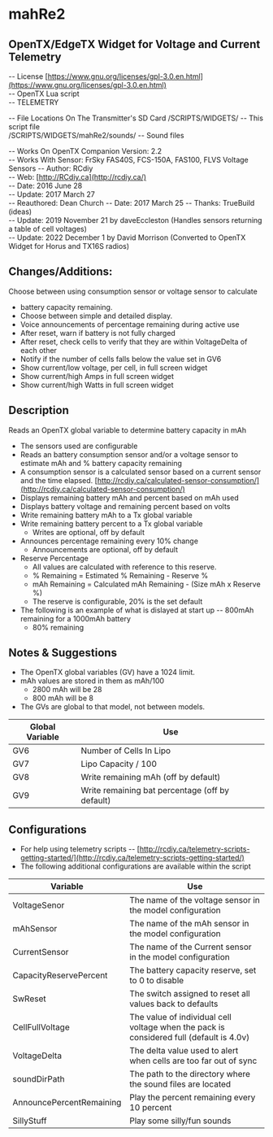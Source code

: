 ﻿# mahRe2

## OpenTX/EdgeTX Widget for Voltage and Current Telemetry

--  License  [https://www.gnu.org/licenses/gpl-3.0.en.html](https://www.gnu.org/licenses/gpl-3.0.en.html)  
--  OpenTX Lua script  
--  TELEMETRY

--  File Locations On The Transmitter's SD Card 
/SCRIPTS/WIDGETS/                               --  This script file  
/SCRIPTS/WIDGETS/mahRe2/sounds/  --  Sound files  

--  Works On OpenTX Companion Version:  2.2  
-- Works With Sensor: FrSky FAS40S, FCS-150A, FAS100, FLVS Voltage Sensors
--  Author:  RCdiy  
--  Web:  [http://RCdiy.ca](http://rcdiy.ca/)  
--  Date:  2016 June 28  
--  Update:  2017 March 27   
--  Reauthored:  Dean Church  --  Date:  2017 March 25  --  Thanks:  TrueBuild  (ideas)  
--  Update:  2019 November 21 by daveEccleston  (Handles sensors returning a table of cell voltages)  
--  Update:  2022 December 1 by David Morrison  (Converted to OpenTX Widget for Horus and TX16S radios) 

## Changes/Additions:

  Choose between using consumption sensor or voltage sensor to calculate  

 - battery capacity remaining.
 - Choose between simple and detailed display.  
 - Voice announcements of percentage remaining during active use
 - After reset, warn if battery is not fully charged  
 - After reset, check cells to verify that they are within VoltageDelta of each other
 - Notify if the number of cells falls below the value set in GV6
 - Show current/low voltage, per cell, in full screen widget
 - Show current/high Amps in full screen widget
 - Show current/high Watts in full screen widget

 
## Description
  Reads an OpenTX global variable to determine battery capacity in mAh  

 - The sensors used are configurable
 - Reads an battery consumption sensor and/or a voltage sensor to estimate mAh and  %  battery capacity remaining  
 - A consumption sensor is a calculated sensor based on a current sensor and the time elapsed.  [http://rcdiy.ca/calculated-sensor-consumption/](http://rcdiy.ca/calculated-sensor-consumption/) 
 - Displays remaining battery mAh and percent based on mAh used
 - Displays battery voltage and remaining percent based on volts   
 - Write remaining battery mAh to a Tx global variable 
 - Write remaining battery percent to a Tx global variable  
	 - Writes are optional,  off by default  
 - Announces percentage remaining every 10%  change 
	 - Announcements are optional,  off by default  
 - Reserve Percentage  
	 - All values are calculated with reference to this reserve.  
	 - %  Remaining  =  Estimated  %  Remaining  -  Reserve  %  
	 - mAh Remaining  =  Calculated mAh Remaining  -  (Size mAh x Reserve  %)  
	 - The reserve is configurable,  20%  is the set default  
 - The following is an example of what is dislayed at start up  --  800mAh remaining for a 1000mAh battery  
	 - 80%  remaining  

## Notes & Suggestions

 - The OpenTX global variables  (GV)  have a 1024 limit.
 - mAh values are stored in them as mAh/100  
	 - 2800 mAh will be 28  
	 - 800 mAh will be 8  
 - The GVs are global to that model,  not between models.  
 
| Global Variable | Use |
|--|--|
| GV6 | Number of Cells In Lipo |
| GV7 | Lipo Capacity / 100 |
| GV8 | Write remaining mAh (off by default) |
| GV9 | Write remaining bat percentage (off by default) |

## Configurations

 - For help using telemetry scripts  --  [http://rcdiy.ca/telemetry-scripts-getting-started/](http://rcdiy.ca/telemetry-scripts-getting-started/)
 - The following additional configurations are available within the script

| Variable | Use |
|--|--|
| VoltageSenor | The name of the voltage sensor in the model configuration |
| mAhSensor | The name of the mAh sensor in the model configuration |
| CurrentSensor | The name of the Current sensor in the model configuration |
| CapacityReservePercent | The battery capacity reserve, set to 0 to disable |
| SwReset| The switch assigned to reset all values back to defaults |
| CellFullVoltage| The value of individual cell voltage when the pack is considered full (default is 4.0v) |
| VoltageDelta | The delta value used to alert when cells are too far out of sync |
| soundDirPath | The path to the directory where the sound files are located |
| AnnouncePercentRemaining | Play the percent remaining every 10 percent |
| SillyStuff | Play some silly/fun sounds |

